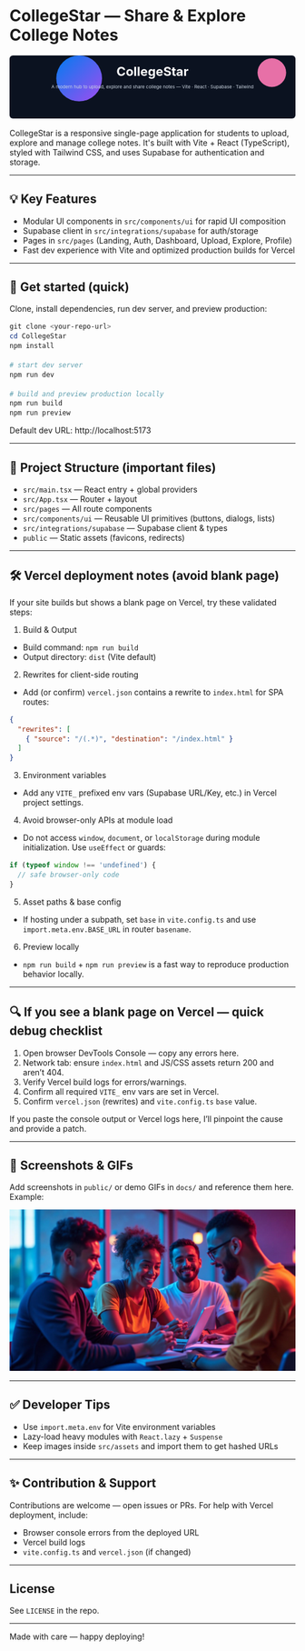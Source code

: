 # CollegeStar — Share & Explore College Notes

<p align="center">
  <img alt="CollegeStar" src="data:image/svg+xml;utf8,<svg xmlns='http://www.w3.org/2000/svg' width='1000' height='220' viewBox='0 0 1000 220' preserveAspectRatio='xMidYMid meet'><defs><linearGradient id='g' x1='0' x2='1' y1='0' y2='1'><stop offset='0' stop-color='%23007cf0'/><stop offset='1' stop-color='%23a14cf0'/></linearGradient></defs><rect width='100%' height='100%' rx='12' fill='%230b1220'/><g transform='translate(40,40)'><circle cx='-120' cy='40' r='80' fill='url(%23g)'><animate attributeName='cx' from='-120' to='1120' dur='9s' repeatCount='indefinite'/></circle><circle cx='1120' cy='20' r='50' fill='%23ff7ab6' opacity='0.9'><animate attributeName='cx' from='1120' to='-120' dur='12s' repeatCount='indefinite'/></circle></g><text x='50%' y='60' dominant-baseline='middle' text-anchor='middle' font-size='44' font-family='Inter, Roboto, Arial' fill='white' font-weight='700'>CollegeStar</text><text x='50%' y='110' dominant-baseline='middle' text-anchor='middle' font-size='16' font-family='Inter, Roboto, Arial' fill='%23cbd5e1'>A modern hub to upload, explore and share college notes — Vite · React · Supabase · Tailwind</text></svg>" width="800"/>
</p>

CollegeStar is a responsive single-page application for students to upload, explore and manage college notes. It's built with Vite + React (TypeScript), styled with Tailwind CSS, and uses Supabase for authentication and storage.

---

## 💡 Key Features

- Modular UI components in `src/components/ui` for rapid UI composition
- Supabase client in `src/integrations/supabase` for auth/storage
- Pages in `src/pages` (Landing, Auth, Dashboard, Upload, Explore, Profile)
- Fast dev experience with Vite and optimized production builds for Vercel

---

## 🚀 Get started (quick)

Clone, install dependencies, run dev server, and preview production:

```powershell
git clone <your-repo-url>
cd CollegeStar
npm install

# start dev server
npm run dev

# build and preview production locally
npm run build
npm run preview
```

Default dev URL: http://localhost:5173

---

## 📁 Project Structure (important files)

- `src/main.tsx` — React entry + global providers
- `src/App.tsx` — Router + layout
- `src/pages` — All route components
- `src/components/ui` — Reusable UI primitives (buttons, dialogs, lists)
- `src/integrations/supabase` — Supabase client & types
- `public` — Static assets (favicons, redirects)

---

## 🛠 Vercel deployment notes (avoid blank page)

If your site builds but shows a blank page on Vercel, try these validated steps:

1) Build & Output
- Build command: `npm run build`
- Output directory: `dist` (Vite default)

2) Rewrites for client-side routing
- Add (or confirm) `vercel.json` contains a rewrite to `index.html` for SPA routes:

```json
{
  "rewrites": [
    { "source": "/(.*)", "destination": "/index.html" }
  ]
}
```

3) Environment variables
- Add any `VITE_` prefixed env vars (Supabase URL/Key, etc.) in Vercel project settings.

4) Avoid browser-only APIs at module load
- Do not access `window`, `document`, or `localStorage` during module initialization. Use `useEffect` or guards:

```ts
if (typeof window !== 'undefined') {
  // safe browser-only code
}
```

5) Asset paths & base config
- If hosting under a subpath, set `base` in `vite.config.ts` and use `import.meta.env.BASE_URL` in router `basename`.

6) Preview locally
- `npm run build` + `npm run preview` is a fast way to reproduce production behavior locally.

---

## 🔍 If you see a blank page on Vercel — quick debug checklist

1. Open browser DevTools Console — copy any errors here.
2. Network tab: ensure `index.html` and JS/CSS assets return 200 and aren’t 404.
3. Verify Vercel build logs for errors/warnings.
4. Confirm all required `VITE_` env vars are set in Vercel.
5. Confirm `vercel.json` (rewrites) and `vite.config.ts` `base` value.

If you paste the console output or Vercel logs here, I’ll pinpoint the cause and provide a patch.

---

## 🎨 Screenshots & GIFs

Add screenshots in `public/` or demo GIFs in `docs/` and reference them here. Example:

![Hero](/src/assets/hero-image.jpg)

---

## ✅ Developer Tips

- Use `import.meta.env` for Vite environment variables
- Lazy-load heavy modules with `React.lazy` + `Suspense`
- Keep images inside `src/assets` and import them to get hashed URLs

---

## ✨ Contribution & Support

Contributions are welcome — open issues or PRs. For help with Vercel deployment, include:

- Browser console errors from the deployed URL
- Vercel build logs
- `vite.config.ts` and `vercel.json` (if changed)

---

## License

See `LICENSE` in the repo.

---

Made with care — happy deploying!
